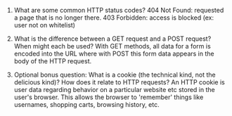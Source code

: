 1.  What are some common HTTP status codes?
	404 Not Found: requested a page that is no longer there. 
	403 Forbidden: access is blocked (ex: user not on whitelist)


2.  What is the difference between a GET request and a POST request? When might each be used?
	With GET methods, all data for a form is encoded into the URL where with POST this form data appears in the body of the HTTP request.


3.  Optional bonus question: What is a cookie (the technical kind, not the delicious kind)? How does it relate to HTTP requests?
	An HTTP cookie is user data regarding behavior on a particular website etc stored in the user's browser. This allows the browser to 'remember' things like usernames, shopping carts, browsing history, etc. 